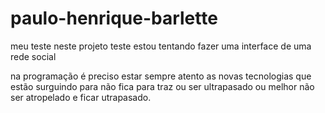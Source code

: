 # paulo-henrique-barlette
meu teste
neste projeto teste estou tentando fazer uma interface de uma rede social 

na programação é preciso estar sempre atento as novas tecnologias que estão surguindo
para não fica para traz ou ser ultrapasado ou melhor não ser atropelado e ficar utrapasado.
